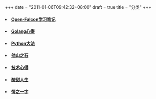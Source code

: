 +++
date = "2011-01-06T09:42:32+08:00"
draft = true
title = "分类"
+++

#### **<li>[Open-Falcon学习笔记](/blog-catalog/falcon)</li>**
#### **<li>[Golang心得](/blog-catalog/golang)</li>**
#### **<li>[Python大法](/blog-catalog/python)</li>**
#### **<li>[他山之石](/blog-catalog/other)</li>**
#### **<li>[技术心得](/blog-catalog/summary)</li>**
#### **<li>[酸甜人生](/blog-catalog/life)</li>**
#### **<li>[情之一字](/blog-catalog/love)</li>**
